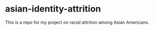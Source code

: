 # asian-identity-attrition
This is a repo for my project on racial attrition among Asian Americans.
